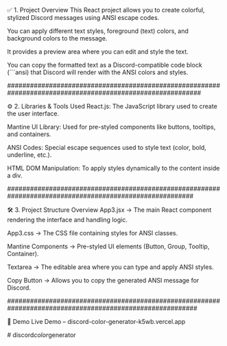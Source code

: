 ✅ 1. Project Overview
This React project allows you to create colorful, stylized Discord messages using ANSI escape codes.

You can apply different text styles, foreground (text) colors, and background colors to the message.

It provides a preview area where you can edit and style the text.

You can copy the formatted text as a Discord-compatible code block (```ansi) that Discord will render with the ANSI colors and styles.



###########################################################################################################




⚙️ 2. Libraries & Tools Used
React.js: The JavaScript library used to create the user interface.

Mantine UI Library: Used for pre-styled components like buttons, tooltips, and containers.

ANSI Codes: Special escape sequences used to style text (color, bold, underline, etc.).

HTML DOM Manipulation: To apply styles dynamically to the content inside a div.



#########################################################################################################




🛠️ 3. Project Structure Overview
App3.jsx → The main React component rendering the interface and handling logic.

App3.css → The CSS file containing styles for ANSI classes.

Mantine Components → Pre-styled UI elements (Button, Group, Tooltip, Container).

Textarea → The editable area where you can type and apply ANSI styles.

Copy Button → Allows you to copy the generated ANSI message for Discord.



##########################################################################################################



🚀 Demo
Live Demo – discord-color-generator-k5wb.vercel.app


#   d i s c o r d _ c o l o r _ g e n e r a t o r 
 
 
